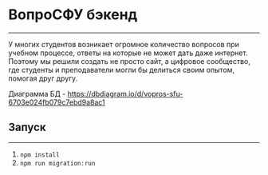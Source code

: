 # ВопроСФУ бэкенд

---
У многих студентов возникает огромное
количество вопросов при учебном процессе,
ответы на которые не может дать даже интернет.
Поэтому мы решили создать не просто сайт,
а цифровое сообщество, где студенты и преподаватели
могли бы делиться своим опытом, помогая друг другу.

Диаграмма БД - https://dbdiagram.io/d/vopros-sfu-6703e024fb079c7ebd9a8ac1

## Запуск

---

1. ``npm install``
2. ``npm run migration:run``

